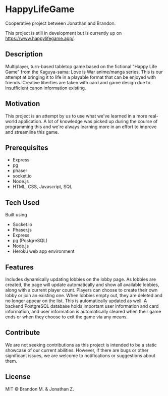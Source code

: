 # HappyLifeGame
Cooperative project between Jonathan and Brandon.

This project is still in development but is currently up on https://www.happylifegame.app/.

## Description 
Multiplayer, turn-based tabletop game based on the fictional "Happy Life Game" from the Kaguya-sama: Love is War anime/manga series. This is our attempt at bringing it to life in a playable format that can be enjoyed with friends. Creative liberties are taken with card and game design due to insufficient canon information existing.

## Motivation
This project is an attempt by us to use what we've learned in a more real-world application. A lot of knowledge was picked up during the course of programming this and we're always learning more in an effort to improve and streamline this game.

## Prerequisites
* Express
* pg
* phaser 
* socket.io
* Node.js
* HTML, CSS, Javascript, SQL

## Tech Used
Built using
* Socket.io
* Phaser.js
* Express
* pg (PostgreSQL)
* Node.js
* Heroku web app environment

## Features
Includes dynamically updating lobbies on the lobby page. As lobbies are created, the page will update automatically and show all available lobbies, along with a current player count. Players can choose to create their own lobby or join an existing one. When lobbies empty out, they are deleted and no longer appear on the list. This is automatically updated as well. A backend PostgreSQL database holds important user information and card information, and user information is automatically cleared when their game ends or when they choose to exit the game via any means.

## Contribute
We are not seeking contributions as this project is intended to be a static showcase of our current abilities. However, if there are bugs or other significant issues, we are welcome to notifications or suggestions about them.

## License
MIT © Brandon M. & Jonathan Z.
